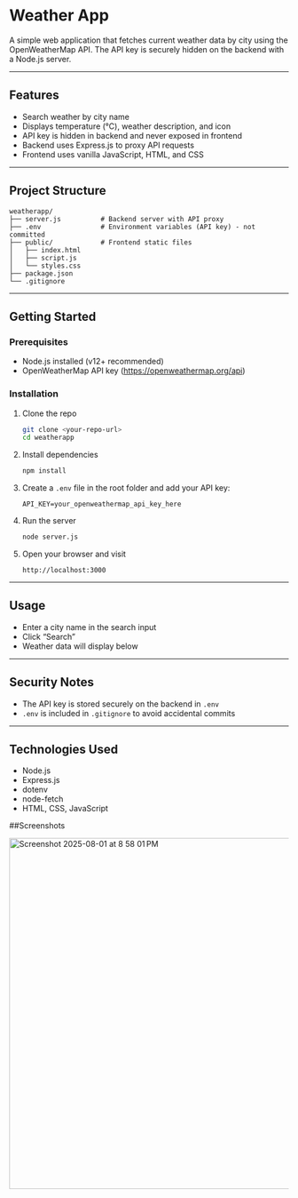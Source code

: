 # Weather App

A simple web application that fetches current weather data by city using the OpenWeatherMap API. The API key is securely hidden on the backend with a Node.js server.

---

## Features

- Search weather by city name
- Displays temperature (°C), weather description, and icon
- API key is hidden in backend and never exposed in frontend
- Backend uses Express.js to proxy API requests
- Frontend uses vanilla JavaScript, HTML, and CSS

---

## Project Structure

```
weatherapp/
├── server.js          # Backend server with API proxy
├── .env               # Environment variables (API key) - not committed
├── public/            # Frontend static files
│   ├── index.html
│   ├── script.js
│   └── styles.css
├── package.json
└── .gitignore
```

---

## Getting Started

### Prerequisites

- Node.js installed (v12+ recommended)
- OpenWeatherMap API key (https://openweathermap.org/api)

### Installation

1. Clone the repo

   ```bash
   git clone <your-repo-url>
   cd weatherapp
   ```

2. Install dependencies

   ```bash
   npm install
   ```

3. Create a `.env` file in the root folder and add your API key:

   ```
   API_KEY=your_openweathermap_api_key_here
   ```

4. Run the server

   ```bash
   node server.js
   ```

5. Open your browser and visit

   ```
   http://localhost:3000
   ```

---

## Usage

- Enter a city name in the search input
- Click “Search”
- Weather data will display below

---

## Security Notes

- The API key is stored securely on the backend in `.env`
- `.env` is included in `.gitignore` to avoid accidental commits

---

## Technologies Used

- Node.js
- Express.js
- dotenv
- node-fetch
- HTML, CSS, JavaScript

##Screenshots

<img width="976" height="632" alt="Screenshot 2025-08-01 at 8 58 01 PM" src="https://github.com/user-attachments/assets/f6a66264-ecce-4ac4-9b04-436e8ce5c560" />

